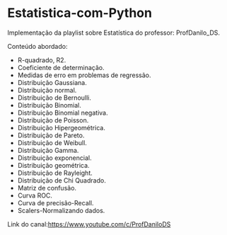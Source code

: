 # Estatistica-com-Python
Implementação da playlist sobre Estatística do professor: ProfDanilo_DS. 

Conteúdo abordado:

- R-quadrado, R2.
- Coeficiente de determinação.
- Medidas de erro em problemas de regressão.
- Distribuição Gaussiana.
- Distribuição normal.
- Distribuição de Bernoulli.
- Distribuição Binomial.
- Distribuição Binomial negativa.
- Distribuição de Poisson.
- Distribuição Hipergeométrica.
- Distribuição de Pareto.
- Distribuição de Weibull.
- Distribuição Gamma.
- Distribuição exponencial.
- Distribuição geométrica.
- Distribuição de Rayleight.
- Distribuição de Chi Quadrado.
- Matriz de confusão.
- Curva ROC.
- Curva de precisão-Recall.
- Scalers-Normalizando dados.


Link do canal:https://www.youtube.com/c/ProfDaniloDS
